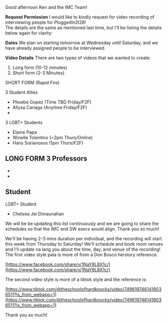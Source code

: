 
Good afternoon Ken and the IMC Team!  


**Request Permission**
I would like to kindly request for video recording of interviewing people for PluggedIn2t28!  
The details are the same as mentioned last time, but I'll be listing the details below again for clarity:  

**Dates**
We plan on starting tomorrow at Wednesday until Saturday, and we have already assigned people to be interviewed.  

**Video Details**
There are two types of videos that we wanted to create:  
  
1. Long form  (10-12 minutes)
2. Short form (2-3 Minutes)

SHORT FORM (Rapid Fire)

3 Student Allies
- Phoebe Gopez (Time TBD Friday/F2F)
- Allysa Cariaga (Anytime Friday/F2F)
-

3 LGBT+ Students
- Elaine Papa
- Winelle Tolentino (~2pm Thurs/Online)
- Hans Sorianosos (1pm Thurs/F2F)


LONG FORM
3 Professors
-
-
-

Student
-

LGBT+ Student
- Chelsea Jei Dimaunahan

We will be be updating this list continuously and we are going to share the schedules so that the IMC and SW execs would align. Thank you so much!

We'll be having 2-3 mins duration per individual, and the recording will start this week from Thursday to Saturday! We'll schedule and book room venues and I'll update na lang you about the time, day, and venue of the recording! The first video style pala is more of from a Don Bosco herstory reference:

[https://www.facebook.com/share/v/1NaY8L8X1c/](https://www.facebook.com/share/v/1NaY8L8X1c/)

The second video style is more of a tiktok style and the reference is:

[https://www.tiktok.com/@theschoolofhardknocks/video/7496197461418036511?is_from_webapp=1](https://www.tiktok.com/@theschoolofhardknocks/video/7496197461418036511?is_from_webapp=1)

Thank you so much!
